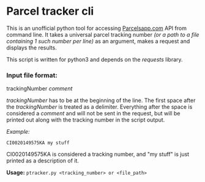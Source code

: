 # Parcel tracker cli

This is an unofficial python tool for accessing [Parcelsapp.com](https://parcelsapp.com) API from command line.
It takes a universal parcel tracking number _(or a path to a file containing 1 such number per line)_ as an argument, makes a request and displays the results.

This script is written for python3 and depends on the _requests_ library.

### Input file format:

trackingNumber _comment_

_trackingNumber_ has to be at the beginning of the line.
The first space after the _trackingNumber_ is treated as a delimiter.
Everything after the space is considered a _comment_ and will not be sent in the request, but will be printed out along with the tracking number in the script output.

*Example:*

```
CI0020149575KA my stuff
```

CI0020149575KA is considered a tracking number, and "my stuff" is just printed as a description of it.

**Usage:** `ptracker.py <tracking_number> or <file_path>`
